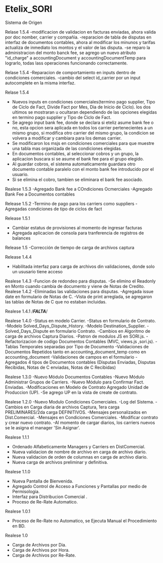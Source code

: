 ﻿Etelix_SORI
===========

Sistema de Origen


Relase 1.5.4
-modificacion de validacion en facturas enviadas, ahora valida por doc nomber, carrier y compañia.
-reparacion de tabla de disputas en interfaz de documentos contables, ahora al modificar los minunos y tarifas actualiza de inmediato los montos y el valor de las disputa.
-se reparo la administracion del monto banck fee, se agrego un nuevo atributo "id_charge" a accountingDocument y accountingDocumentTemp para lograrlo, todas lass operaciones funcionando correctamente.

Relase 1.5.4
-Reparacion de comportamiento en inputs dentro de condiciones comerciales.
-cambio del select id_carrier por un input autocomplete en la misma interfaz.


Relase 1.5.4
- Nuevos inputs en condiciones comerciales(termino pago supplier, Tipo de Ciclo de Fact, Divide Fact por Mes, Dia de Inicio de Ciclo). los dos ultimos  se mostraran u ocultaran dependiendo de las opciones elegidas en termino pago supplier y Tipo de Ciclo de Fact.
- Se agrego input bank fee, donde se declara si eteliz asume bank fee o no, esta opcion sera aplicada en todos los carrier pertenecientes a un mismo grupo, si modifica otro carrier del mismo grupo, la condicion se volvera a modificar y cambiara para los demas carrier.
- Se modificaron los msjs en condiciones comerciales para que muestre una tabla mas organizada de las condiciones elegidas.
- En documentos contables, al seleccionar cobros y un grupo, la aplicacion buscara si se asume el bank fee para el grupo elegido.
- Al guardar cobros, el sistema automaticamente guardara otro documento contable paralelo con el monto bank fee introducido por el usuario.
- Si se elimina el cobro, tambien se eliminara el bank fee asociado.

Realese 1.5.3
-Agregado Bank fee a COndiciones Ocmerciales
-Agregado Bank Fee a Documentos contables

Release 1.5.2
-Termino de pago para los carriers como suppliers
-Agregadas condiciones de tipo de ciclos de fact

Release 1.5.1
- Cambiar estatus de provisiones al momento de ingresar facturas
- Agregada aplicacion de consola para tranferencia de registros de balances

Release 1.5
-Corrección de tiempo de carga de archivos captura

Release 1.4.4
- Habilitada interfaz para carga de archivos din validaciones, donde solo un ususario tiene acceso

Realese 1.4.3
-Funcion de redondeo para disputas.
-Se elimino el Readonly en Monto cuando cambia de documento y viene de Notas de Credito.
Realese 1.4.2
-Eliminadas las validaciones para disputas.
-Agregada issue date en formulario de Notas de C.
-Vista de print arreglada, se agregaron las tablas de Notas de C que no estaban incluidas.

Realese 1.4.1
/***FALTA***/

Realese 1.4.0
-Status en modelo Carrier.
-Status en formulario de Contrato.
-Modelo Solved_Days_Dispute_History.
-Modelo Destination_Supplier.
-Solved_Days_Dispute en formulario Contrato.
-Cambios en Algoritmo de carga de archivos Captura Diarios.
-Patron de modulos JS en SORI.js.
-Refactorizacion de codigo Documentos Contables (MVC, views.js ,sori.js).
-Tablas Temporales separadas por Tipo de Documento
-Validaciones de Documentos Repetidos tanto en accounting_document_temp como en accounting_document
-Validaciones de campos en el formulario
-Agregados 4 tipos de Documentos contables (Disputas Enviadas, Disputas Recibidas, Notas de C enviadas, Notas de C Recibidas)


Realese 1.3.0
-Nuevo Módulo Documentos Contables 
-Nuevo Módulo Administrar Grupos de Carriers.
-Nuevo Módulo para Confirmar Fact. Enviadas.
-Modificaciones en Modelo de Contrato Agregado Unidad de Produccion (UP).
-Se agrego UP en la vista de create de contrato.


Realese 1.2.0
-Nuevo Modulo Condiciones Comerciales.
-Log del Sistema.
-Cambios en Carga diaria de archivos Captura, 1era carga PRELIMINARES/2da carga DEFINITIVOS.
-Mensajes personalizados en Dist.Comercial.
-Mensajes en Condiciones Comerciales.
-Modificar contrato y crear nuevo contrato.
-Al momento de cargar diarios, los carriers nuevos se le asigna el manager 'Sin Asignar'.


Realese 1.1.1
- Ordenado Alfabeticamente Managers y Carriers en DistComercial.
- Nueva validacion de nombre de archivo en carga de archivo diario.
- Nueva validacion de orden de columnas en carga de archivo diario.
- Nueva carga de archivos preliminar y definitiva.

Realese 1.1.0
- Nueva Pantalla de Bienvenida.
- Agregado Control de Acceso a Funciones y Pantallas por medio de Permisologia.
- Interfaz para Distribucion Comercial .
- Proceso de Re-Rate Automatico.

Realese 1.0.1
- Proceso de Re-Rate no Automatico, se Ejecuta Manual el Procedimiento en BD.

Realese 1.0
- Carga de Archivos por Dia.
- Carga de Archivos por Hora.
- Carga de Archivos por Re-Rate.
